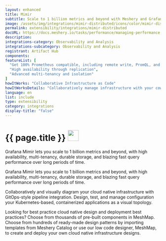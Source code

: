```yaml
---
layout: enhanced
title: Mimir
subtitle: Scale to 1 billion metrics and beyond with Meshery and Grafana Mimir
image: /assets/img/integrations/mimir-distributed/icons/color/mimir-distributed-color.svg
permalink: extensibility/integrations/mimir-distributed
docURL: https://docs.meshery.io/tasks/performance/managing-performance
description: 
integrations-category: Observability and Analysis
integrations-subcategory: Observability and Analysis
registrant: Artifact Hub
components: 
featureList: [
  "Get 100% Prometheus compatible, including remote write, PromQL, and alerting",
  "High availability through replication",
  "Advanced multi-tenancy and isolation"
]
howItWorks: "Collaborative Infrastructure as Code"
howItWorksDetails: "Collaboratively manage infrastructure with your coworkers synchronously sharing the same designs."
language: en
list: include
type: extensibility
category: integrations
display-title: "false"
---
```

<h1>{{ page.title }} <img src="{{ page.image }}" style="width: 35px; height: 35px;" /></h1>

<p>
Grafana Mimir lets you scale to 1 billion metrics and beyond, with high availability, multi-tenancy, durable storage, and blazing fast query performance over long periods of time.
</p>
<p>
    Grafana Mimir lets you scale to 1 billion metrics and beyond, with high availability, multi-tenancy, durable storage, and blazing fast query performance over long periods of time.
</p>
<p>
    Collaboratively and visually diagram your cloud native infrastructure with GitOps-style pipeline integration. Design, test, and manage configuration your Kubernetes-based, containerized applications as a visual topology.
</p>
<p>
    Looking for best practice cloud native design and deployment best practices? Choose from thousands of pre-built components in MeshMap. Choose from hundreds of ready-made design patterns by importing templates from Meshery Catalog or use our low code designer, MeshMap, to create and deploy your own cloud native infrastructure designs.
</p>
